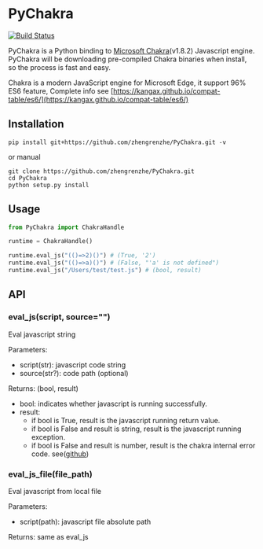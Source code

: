 # PyChakra

[![Build Status](https://travis-ci.org/zhengrenzhe/PyChakra.svg?branch=master)](https://travis-ci.org/zhengrenzhe/PyChakra)

PyChakra is a Python binding to [Microsoft Chakra](https://github.com/Microsoft/ChakraCore)(v1.8.2) Javascript engine.
PyChakra will be downloading pre-compiled Chakra binaries when install, so the process is fast and easy.

Chakra is a modern JavaScript engine for Microsoft Edge, it support 96% ES6 feature, Complete info see [https://kangax.github.io/compat-table/es6/](https://kangax.github.io/compat-table/es6/)


## Installation

```
pip install git+https://github.com/zhengrenzhe/PyChakra.git -v
```

or manual

```
git clone https://github.com/zhengrenzhe/PyChakra.git
cd PyChakra
python setup.py install
```


## Usage

```python
from PyChakra import ChakraHandle

runtime = ChakraHandle()

runtime.eval_js("(()=>2)()") # (True, '2')
runtime.eval_js("(()=>a)()") # (False, "'a' is not defined")
runtime.eval_js("/Users/test/test.js") # (bool, result)
```


## API

### eval_js(script, source="")

Eval javascript string

Parameters:

 - script(str): javascript code string
 - source(str?): code path (optional)

Returns: (bool, result)

 - bool: indicates whether javascript is running successfully.
 - result:
   * if bool is True, result is the javascript running return value.
   * if bool is False and result is string, result is the javascript running exception.
   * if bool is False and result is number, result is the chakra internal error code. see([github](https://github.com/Microsoft/ChakraCore/wiki/JsErrorCode))

### eval_js_file(file_path)

Eval javascript from local file

Parameters:

 - script(path): javascript file absolute path

Returns: same as eval_js
